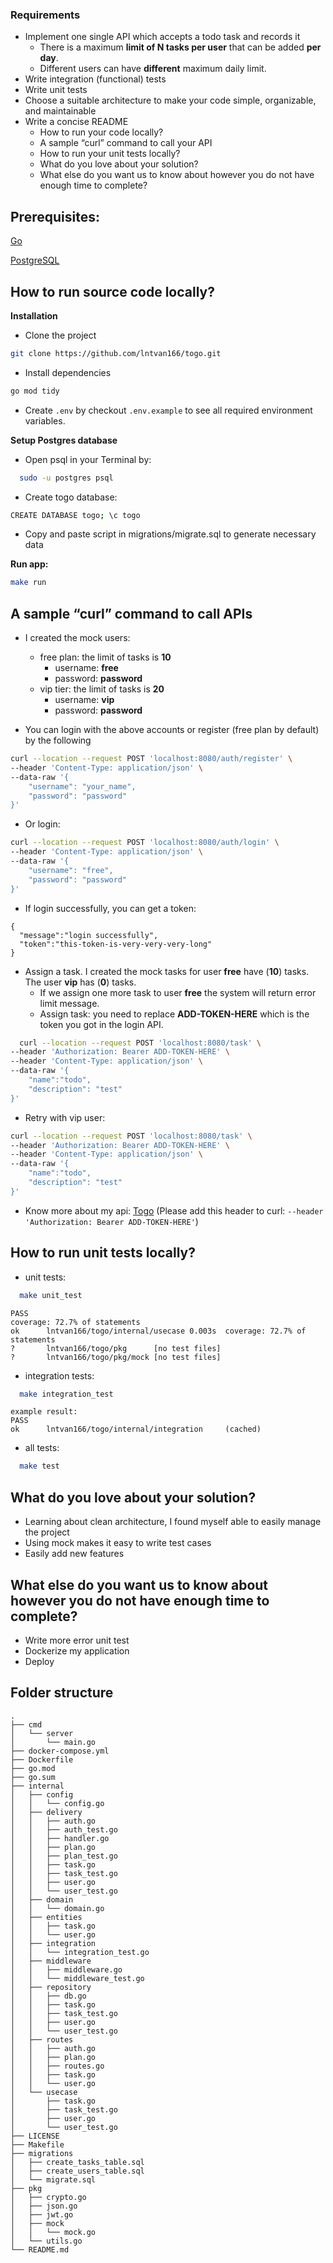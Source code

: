 ### Requirements

- Implement one single API which accepts a todo task and records it
  - There is a maximum **limit of N tasks per user** that can be added **per day**.
  - Different users can have **different** maximum daily limit.
- Write integration (functional) tests
- Write unit tests
- Choose a suitable architecture to make your code simple, organizable, and maintainable
- Write a concise README
  - How to run your code locally?
  - A sample “curl” command to call your API
  - How to run your unit tests locally?
  - What do you love about your solution?
  - What else do you want us to know about however you do not have enough time to complete?
## Prerequisites:

[Go](https://go.dev/dl/)

[PostgreSQL](https://www.postgresql.org/download/)

## How to run source code locally?
**Installation**
- Clone the project
```bash
git clone https://github.com/lntvan166/togo.git
```
- Install dependencies
```bash
go mod tidy
```
- Create `.env` by checkout `.env.example` to see all required environment variables.

**Setup Postgres database**
- Open psql in your Terminal by:
```bash
  sudo -u postgres psql
```
- Create togo database:
``` bash
CREATE DATABASE togo; \c togo
```
- Copy and paste script in migrations/migrate.sql to generate necessary data

**Run app:**
``` bash
make run
```

## A sample “curl” command to call APIs

- I created the mock users:
  - free plan: the limit of tasks is **10**
    - username: **free**
    - password: **password**
  - vip tier: the limit of tasks is **20**
    - username: **vip**
    - password: **password**

- You can login with the above accounts or register (free plan by default) by the following
```bash
curl --location --request POST 'localhost:8080/auth/register' \
--header 'Content-Type: application/json' \
--data-raw '{
    "username": "your_name",
    "password": "password"
}'
```

- Or login:

```bash
curl --location --request POST 'localhost:8080/auth/login' \
--header 'Content-Type: application/json' \
--data-raw '{
    "username": "free",
    "password": "password"
}'
```
- If login successfully, you can get a token:
``` text
{
  "message":"login successfully",
  "token":"this-token-is-very-very-very-long"
}
```

- Assign a task. I created the mock tasks for user **free** have (**10**) tasks.
  The user **vip** has (**0**) tasks.
  - If we assign one more task to user **free** the system will return error limit message.
  - Assign task: you need to replace **ADD-TOKEN-HERE** which is the token you got in the login API.
```bash
  curl --location --request POST 'localhost:8080/task' \
--header 'Authorization: Bearer ADD-TOKEN-HERE' \
--header 'Content-Type: application/json' \
--data-raw '{
    "name":"todo",
    "description": "test"
}'
```
  - Retry with vip user:
```bash
curl --location --request POST 'localhost:8080/task' \
--header 'Authorization: Bearer ADD-TOKEN-HERE' \
--header 'Content-Type: application/json' \
--data-raw '{
    "name":"todo",
    "description": "test"
}'
```

  - Know more about my api: [Togo](https://documenter.getpostman.com/view/21343860/UzJERdrX) (Please add this header to curl:
  ```--header 'Authorization: Bearer ADD-TOKEN-HERE'```)

## How to run unit tests locally?

- unit tests:

```bash
  make unit_test
```
```text
PASS
coverage: 72.7% of statements
ok      lntvan166/togo/internal/usecase 0.003s  coverage: 72.7% of statements
?       lntvan166/togo/pkg      [no test files]
?       lntvan166/togo/pkg/mock [no test files]
```

- integration tests:

```bash
  make integration_test
```
```text
example result:
PASS
ok      lntvan166/togo/internal/integration     (cached)
```

- all tests:

```bash
  make test
```

## What do you love about your solution?

- Learning about clean architecture, I found myself able to easily manage the project
- Using mock makes it easy to write test cases
- Easily add new features


## What else do you want us to know about however you do not have enough time to complete?

- Write more error unit test
- Dockerize my application
- Deploy

## Folder structure

```text
.
├── cmd
│   └── server
│       └── main.go
├── docker-compose.yml
├── Dockerfile
├── go.mod
├── go.sum
├── internal
│   ├── config
│   │   └── config.go
│   ├── delivery
│   │   ├── auth.go
│   │   ├── auth_test.go
│   │   ├── handler.go
│   │   ├── plan.go
│   │   ├── plan_test.go
│   │   ├── task.go
│   │   ├── task_test.go
│   │   ├── user.go
│   │   └── user_test.go
│   ├── domain
│   │   └── domain.go
│   ├── entities
│   │   ├── task.go
│   │   └── user.go
│   ├── integration
│   │   └── integration_test.go
│   ├── middleware
│   │   ├── middleware.go
│   │   └── middleware_test.go
│   ├── repository
│   │   ├── db.go
│   │   ├── task.go
│   │   ├── task_test.go
│   │   ├── user.go
│   │   └── user_test.go
│   ├── routes
│   │   ├── auth.go
│   │   ├── plan.go
│   │   ├── routes.go
│   │   ├── task.go
│   │   └── user.go
│   └── usecase
│       ├── task.go
│       ├── task_test.go
│       ├── user.go
│       └── user_test.go
├── LICENSE
├── Makefile
├── migrations
│   ├── create_tasks_table.sql
│   ├── create_users_table.sql
│   └── migrate.sql
├── pkg
│   ├── crypto.go
│   ├── json.go
│   ├── jwt.go
│   ├── mock
│   │   └── mock.go
│   └── utils.go
└── README.md
```